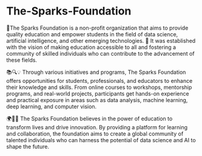 # The-Sparks-Foundation

🌟The Sparks Foundation is a non-profit organization that aims to provide quality education and empower students in the field of data science, artificial intelligence, and other emerging technologies. 🌟 It was established with the vision of making education accessible to all and fostering a community of skilled individuals who can contribute to the advancement of these fields.

📚🔍💡 Through various initiatives and programs, The Sparks Foundation offers opportunities for students, professionals, and educators to enhance their knowledge and skills. From online courses to workshops, mentorship programs, and real-world projects, participants get hands-on experience and practical exposure in areas such as data analysis, machine learning, deep learning, and computer vision.

🌍🚀🔮 The Sparks Foundation believes in the power of education to transform lives and drive innovation. By providing a platform for learning and collaboration, the foundation aims to create a global community of talented individuals who can harness the potential of data science and AI to shape the future.

